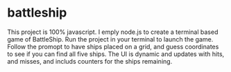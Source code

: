 # battleship
 This project is 100% javascript. I emply node.js to create a terminal based game of BattleShip. 
 Run the project in your terminal to launch the game. Follow the promopt to have ships placed on a grid, and guess coordinates to see if you can find all five ships. 
 The UI is dynamic and updates with hits, and misses, and includs counters for the ships remaining.
